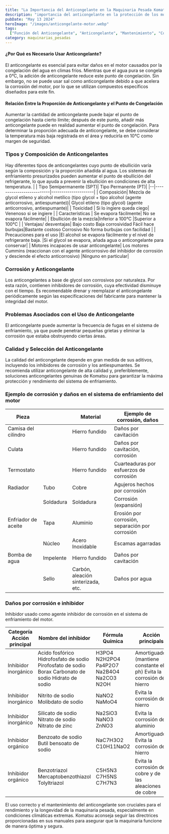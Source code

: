 ```yaml
---
title: "La Importancia del Anticongelante en la Maquinaria Pesada Komatsu "
description: "importancia del anticongelante en la protección de los motores en climas fríos, su correcta proporción para reducir el punto de congelación, tipos disponibles y su composición"
pubDate: "May 13 2024"
heroImage: "/images/anticongelante-motor.webp"
tags:
  ["Función del Anticongelante", "Anticongelante", "Mantenimiento", "Corrosión"]
category: maquinarias_pesadas
---
```


#### ¿Por Qué es Necesario Usar Anticongelante?

El anticongelante es esencial para evitar daños en el motor causados por la congelación del agua en climas fríos. Mientras que el agua pura se congela a 0°C, la adición de anticongelante reduce este punto de congelación. Sin embargo, no se puede usar sal como anticongelante debido a que acelera la corrosión del motor, por lo que se utilizan compuestos específicos diseñados para este fin.

#### Relación Entre la Proporción de Anticongelante y el Punto de Congelación

Aumentar la cantidad de anticongelante puede bajar el punto de congelación hasta cierto límite; después de este punto, añadir más anticongelante puede en realidad aumentar el punto de congelación. Para determinar la proporción adecuada de anticongelante, se debe considerar la temperatura más baja registrada en el área y reducirla en 10°C como margen de seguridad.

### Tipos y Composición de Anticongelantes

Hay diferentes tipos de anticongelantes cuyo punto de ebullición varía según la composición y la proporción añadida al agua. Los sistemas de enfriamiento presurizados pueden aumentar el punto de ebullición del refrigerante, lo que ayuda a prevenir la ebullición en condiciones de alta temperatura.
| | Tipo Semipermanente (SPT)| Tipo Permanente (PT)|
|--|--------------------------|---------------------|
| Composición| Mezcla de glycol etileno y alcohol metílico (tipo glycol + tipo alcohol (agente anticorrosivo, antiespumante))| Glycol etileno (tipo glycol) (agente anticorrosivo, antiespumante)|
| Toxicidad | Si lo ingiere queda ciego| Venenoso si se ingiere |
| Características | Se evapora fácilmente| No se evapora fácilmente|
| Ebullición de la mezcla|Inferior a 100°C |Superior a 100°C |
| Ventajas/ desventajas| Bajo costo Baja corrosividad Fácil hace burbujas|Bastante costoso Corrosivo No forma burbujas con facilidad |
| Precauciones para el uso |El alcohol se evapora fácilmente y el nivel de refrigerante baja. |Si el glycol se evapora, añada agua o anticongelante para conservar|
| Motores incapaces de usar anticongelante| Los motores Cummins (reaccionan con el agente anticorrosivo del inhibidor de corrosión y desciende el efecto anticorrosivo) |Ninguno en particular|

### Corrosión y Anticongelante

Los anticongelantes a base de glycol son corrosivos por naturaleza. Por esta razón, contienen inhibidores de corrosión, cuya efectividad disminuye con el tiempo. Es recomendable drenar y reemplazar el anticongelante periódicamente según las especificaciones del fabricante para mantener la integridad del motor.

### Problemas Asociados con el Uso de Anticongelante

El anticongelante puede aumentar la frecuencia de fugas en el sistema de enfriamiento, ya que puede penetrar pequeñas grietas y eliminar la corrosión que estaba obstruyendo ciertas áreas.

### Calidad y Selección del Anticongelante

La calidad del anticongelante depende en gran medida de sus aditivos, incluyendo los inhibidores de corrosión y los antiespumantes. Se recomienda utilizar anticongelante de alta calidad y, preferiblemente, soluciones anticongelantes genuinas de Komatsu para garantizar la máxima protección y rendimiento del sistema de enfriamiento.

### Ejemplo de corrosión y daños en el sistema de enfriamiento del motor

| Pieza               |           | Material                           | Ejemplo de corrosión, daños                     |
| ------------------- | --------- | ---------------------------------- | ----------------------------------------------- |
| Camisa del cilindro |           | Hierro fundido                     | Daños por cavitación                            |
| Culata              |           | Hierro fundido                     | Daños por cavitación, corrosión                 |
| Termostato          |           | Hierro fundido                     | Cuarteaduras por esfuerzos de corrosión         |
| Radiador            | Tubo      | Cobre                              | Agujeros hechos por corrosión                   |
|                     | Soldadura | Soldadura                          | Corrosión (expansión)                           |
| Enfriador de aceite | Tapa      | Aluminio                           | Erosión por corrosión, separación por corrosión |
|                     | Núcleo    | Acero Inoxidable                   | Escamas agarradas                               |
| Bomba de agua       | Impelente | Hierro fundido                     | Daños por cavitación                            |
|                     | Sello     | Carbón, aleación sinterizada, etc. | Daños por agua                                  |

### Daños por corrosión e inhibidor

Inhibidor usado como agente inhibidor de corrosión en el sistema de enfriamiento del motor.

| Categoría Acción principal | Nombre del inhibidor                                                                                 | Fórmula Química                           | Acción principals                                                     |
| -------------------------- | ---------------------------------------------------------------------------------------------------- | ----------------------------------------- | --------------------------------------------------------------------- |
| Inhibidor inorgánico       | Acido fosfórico Hidrofosfato de sodio Pirofosfato de sodio Borax Carbonato de sodio Hidrato de sodio | H3PO4 N2H2PO4 Pa4P2O7 Na2B4O4 Na2CO3 N2OH | Amortiguador (mantiene constante el ph) Evita la corrosión del hierro |
| Inhibidor inorgánico       | Nitrito de sodio Molibdato de sodio                                                                  | NaNO2 NaMoO4                              | Evita la corrosión del hierro                                         |
| Inhibidor inorgánico       | Silicato de sodio Nitrato de sodio Nitrato de zinc                                                   | Na2SiO3 NaNO3 ZnNO3                       | Evita la corrosión del aluminio                                       |
| Inhibidor orgánico         | Benzoato de sodio Butil bensoato de sodio                                                            | NaC7H3O2 C10H11NaO2                       | Amortiguador Evita la corrosión del hierro                            |
| Inhibidor orgánico         | Benzotriazol Mercaptobenzothiazol Tolyltriazol                                                       | C5H5N3 C7H5NS C7H7N3                      | Evita la corrosión del cobre y de las aleaciones de cobre             |

El uso correcto y el mantenimiento del anticongelante son cruciales para el rendimiento y la longevidad de la maquinaria pesada, especialmente en condiciones climáticas extremas. Komatsu aconseja seguir las directrices proporcionadas en sus manuales para asegurar que la maquinaria funcione de manera óptima y segura.
